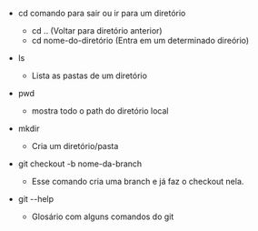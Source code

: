 - cd
  comando para sair ou ir para um diretório

  - cd .. (Voltar para diretório anterior)
  - cd nome-do-diretório (Entra em um determinado direório)

- ls

  - Lista as pastas de um diretório

- pwd

  - mostra todo o path do diretório local

- mkdir

  - Cria um diretório/pasta

- git checkout -b nome-da-branch

  - Esse comando cria uma branch e já faz o checkout nela.

- git --help

  - Glosário com alguns comandos do git